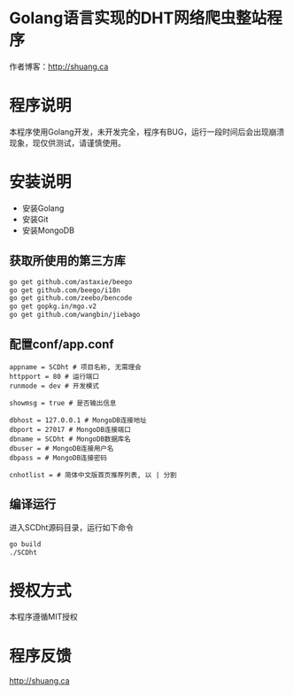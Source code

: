 # Golang语言实现的DHT网络爬虫整站程序

作者博客：<http://shuang.ca>

# 程序说明

本程序使用Golang开发，未开发完全，程序有BUG，运行一段时间后会出现崩溃现象，现仅供测试，请谨慎使用。

# 安装说明

* 安装Golang
* 安装Git
* 安装MongoDB

## 获取所使用的第三方库

```bash
go get github.com/astaxie/beego
go get github.com/beego/i18n
go get github.com/zeebo/bencode
go get gopkg.in/mgo.v2
go get github.com/wangbin/jiebago
```

## 配置conf/app.conf

```
appname = SCDht # 项目名称, 无需理会
httpport = 80 # 运行端口
runmode = dev # 开发模式

showmsg = true # 是否输出信息

dbhost = 127.0.0.1 # MongoDB连接地址
dbport = 27017 # MongoDB连接端口
dbname = SCDht # MongoDB数据库名
dbuser = # MongoDB连接用户名
dbpass = # MongoDB连接密码

cnhotlist = # 简体中文版首页推荐列表, 以 | 分割
```

## 编译运行

进入SCDht源码目录，运行如下命令

```bash
go build
./SCDht
```

# 授权方式

本程序遵循MIT授权

# 程序反馈

<http://shuang.ca>